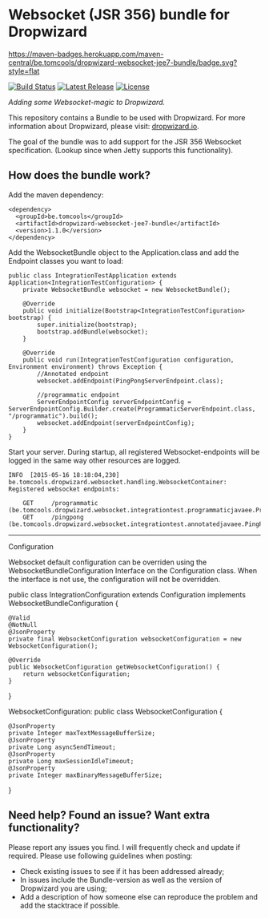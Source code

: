 Websocket (JSR 356) bundle for Dropwizard
==========
https://maven-badges.herokuapp.com/maven-central/be.tomcools/dropwizard-websocket-jee7-bundle/badge.svg?style=flat

[![Build Status](https://travis-ci.org/TomCools/dropwizard-websocket-jee7-bundle.png?branch=master)](https://travis-ci.org/TomCools/dropwizard-websocket-jee7-bundle)
[![Latest Release](https://img.shields.io/badge/Latest%20Release-1.1.0-green.svg)](http://mvnrepository.com/artifact/be.tomcools/dropwizard-websocket-jee7-bundle)
[![License](https://img.shields.io/badge/License-Apache%202-blue.svg)](https://github.com/TomCools/dropwizard-websocket-jee7-bundle/blob/master/LICENSE)

*Adding some Websocket-magic to Dropwizard.*

This repository contains a Bundle to be used with Dropwizard.
For more information about Dropwizard, please visit: [dropwizard.io](http://www.dropwizard.io).

The goal of the bundle was to add support for the JSR 356 Websocket specification.
(Lookup since when Jetty supports this functionality).

How does the bundle work?
---
Add the maven dependency: 

    <dependency>
      <groupId>be.tomcools</groupId>
      <artifactId>dropwizard-websocket-jee7-bundle</artifactId>
      <version>1.1.0</version>
    </dependency>

Add the WebsocketBundle object to the Application.class and add the Endpoint classes you want to load:

    public class IntegrationTestApplication extends Application<IntegrationTestConfiguration> {
        private WebsocketBundle websocket = new WebsocketBundle();
    
        @Override
        public void initialize(Bootstrap<IntegrationTestConfiguration> bootstrap) {
            super.initialize(bootstrap);
            bootstrap.addBundle(websocket);
        }
    
        @Override
        public void run(IntegrationTestConfiguration configuration, Environment environment) throws Exception {
            //Annotated endpoint
            websocket.addEndpoint(PingPongServerEndpoint.class);
    
            //programmatic endpoint
            ServerEndpointConfig serverEndpointConfig = ServerEndpointConfig.Builder.create(ProgrammaticServerEndpoint.class, "/programmatic").build();
            websocket.addEndpoint(serverEndpointConfig);
        }
    }

Start your server. During startup, all registered Websocket-endpoints will be logged in the same way other resources are logged.

    INFO  [2015-05-16 18:18:04,230] be.tomcools.dropwizard.websocket.handling.WebsocketContainer: Registered websocket endpoints: 
    
    	GET		/programmatic (be.tomcools.dropwizard.websocket.integrationtest.programmaticjavaee.ProgrammaticServerEndpoint)
    	GET		/pingpong (be.tomcools.dropwizard.websocket.integrationtest.annotatedjavaee.PingPongServerEndpoint)
    
---
Configuration

Websocket default configuration can be overriden using the WebsocketBundleConfiguration Interface on the Configuration class.
When the interface is not use, the configuration will not be overridden.

public class IntegrationConfiguration extends Configuration implements WebsocketBundleConfiguration {

    @Valid
    @NotNull
    @JsonProperty
    private final WebsocketConfiguration websocketConfiguration = new WebsocketConfiguration();

    @Override
    public WebsocketConfiguration getWebsocketConfiguration() {
        return websocketConfiguration;
    }
}

WebsocketConfiguration:
public class WebsocketConfiguration {

    @JsonProperty
    private Integer maxTextMessageBufferSize;
    @JsonProperty
    private Long asyncSendTimeout;
    @JsonProperty
    private Long maxSessionIdleTimeout;
    @JsonProperty
    private Integer maxBinaryMessageBufferSize;
}


    
Need help? Found an issue? Want extra functionality?
---
Please report any issues you find. I will frequently check and update if required.
Please use following guidelines when posting:

* Check existing issues to see if it has been addressed already;
* In issues include the Bundle-version as well as the version of Dropwizard you are using;
* Add a description of how someone else can reproduce the problem and add the stacktrace if possible.